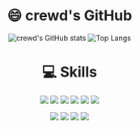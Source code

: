 <div align="center">

# 😄 crewd's GitHub


![crewd's GitHub stats](https://github-readme-stats.vercel.app/api?username=crewd&show_icons=true) ![Top Langs](https://github-readme-stats.vercel.app/api/top-langs/?username=crewd&layout=compact&hide_border=true)


# 💻 Skills
<img src="https://img.shields.io/badge/HTML5-E34F26?style=flat-square&logo=HTML5&logoColor=white"> <img src="https://img.shields.io/badge/CSS3-1572B6?style=flat-square&logo=CSS3&logoColor=white"> <img src="https://img.shields.io/badge/JavaScript-F7DF1E?flat-square&logo=JavaScript&logoColor=black"> <img src="https://img.shields.io/badge/TypeScript-3178C6?style=flat-square&logo=TypeScript&logoColor=white"> <img src="https://img.shields.io/badge/react-61DAFB?style=flat-square&logo=react&logoColor=black"> <img src="https://img.shields.io/badge/Next.js-000000?style=flat-square&logo=Next.js&logoColor=white">

<img src="https://img.shields.io/badge/Tailwind CSS-06B6D4?style=flat-square&logo=tailwindCSS&logoColor=white"> <img src="https://img.shields.io/badge/Ant Design-0170FE?style=flat-square&logo=AntDesign&logoColor=white"> <img src="https://img.shields.io/badge/Sass-CC6699?style=flat-square&logo=Sass&logoColor=white"> <img src="https://img.shields.io/badge/Styled Components-DB7093?style=flat-square&logo=styled-components&logoColor=white">

</div>
